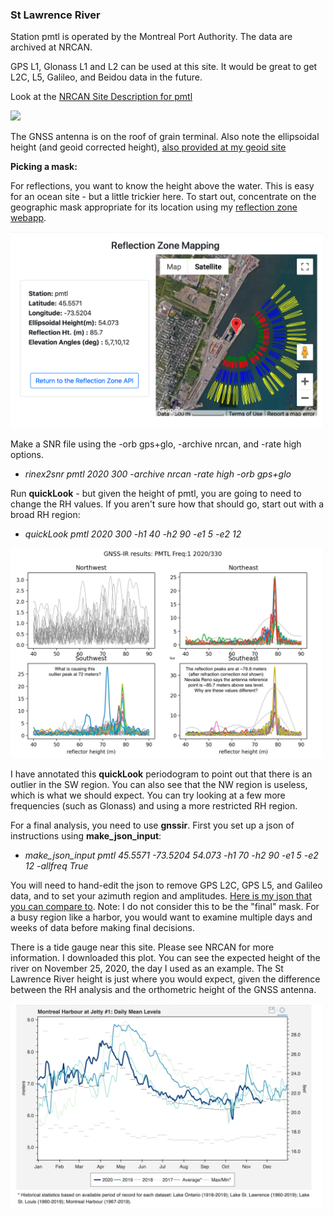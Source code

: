 ### St Lawrence River

Station pmtl is operated by the Montreal Port Authority. The data are archived at NRCAN. 

GPS L1, Glonass L1 and L2 can be used at this site. It would be great to get L2C, L5, Galileo, and Beidou data
in the future.

Look at the [NRCAN Site Description for pmtl](https://webapp.geod.nrcan.gc.ca/geod/data-donnees/station/report-rapport.php?id=M0722900)

<img src="https://webapp.geod.nrcan.gc.ca/cacs/PMTL_MONU.jpg" width="500" />

The GNSS antenna is on the roof of grain terminal. Also 
note the ellipsoidal height (and geoid corrected height),
[also provided at my geoid site](https://gnss-reflections.org/geoid)

**Picking a mask:** 

For reflections, you want to know the height above the water.
This is easy for an ocean site - but a little trickier here. To start out, concentrate on the 
geographic mask appropriate for its location using my [reflection zone webapp](https://gnss-reflections.org/rzones).

<img src="pmtl_rzone.png" width="500" />

Make a SNR file using the -orb gps+glo, -archive nrcan, and -rate high options.

- *rinex2snr pmtl 2020 300 -archive nrcan -rate high -orb gps+glo*

Run **quickLook** - but given the height of pmtl, you are going to need to change the RH values. If you aren't
sure how that should go, start out with a broad RH region:

- *quickLook pmtl 2020 300 -h1 40 -h2 90 -e1 5 -e2 12*

<img src="pmtl-first-try.png" width="500"/>

I have annotated this **quickLook** periodogram to point out that there is an outlier in the SW region. 
You can also see that the NW region is useless, which is what we should expect.
You can try looking at a few more frequencies (such as Glonass) and using a more restricted RH region.

For a final analysis, you need to use **gnssir**. First you set up a json of instructions using
**make_json_input**:  

- *make_json_input pmtl 45.5571 -73.5204 54.073 -h1 70 -h2 90 -e1 5 -e2 12 -allfreq True*

You will need to hand-edit the json to remove GPS L2C, GPS L5, and Galileo data, and 
to set your azimuth region and amplitudes. [Here is my json that you can compare to](pmtl.json).
Note: I do not consider this to be the "final" mask. For a busy region 
like a harbor, you would want to examine multiple days and weeks of data before 
making final decisions.

There is a tide gauge near this site. Please see NRCAN for more information.
I downloaded this plot. You can see the expected height of the river on November 25, 2020, the day
I used as an example. The St Lawrence River height is just where you would expect, given the difference between
the RH analysis and the orthometric height of the GNSS antenna.

<img src="montreal.png" width="500">
